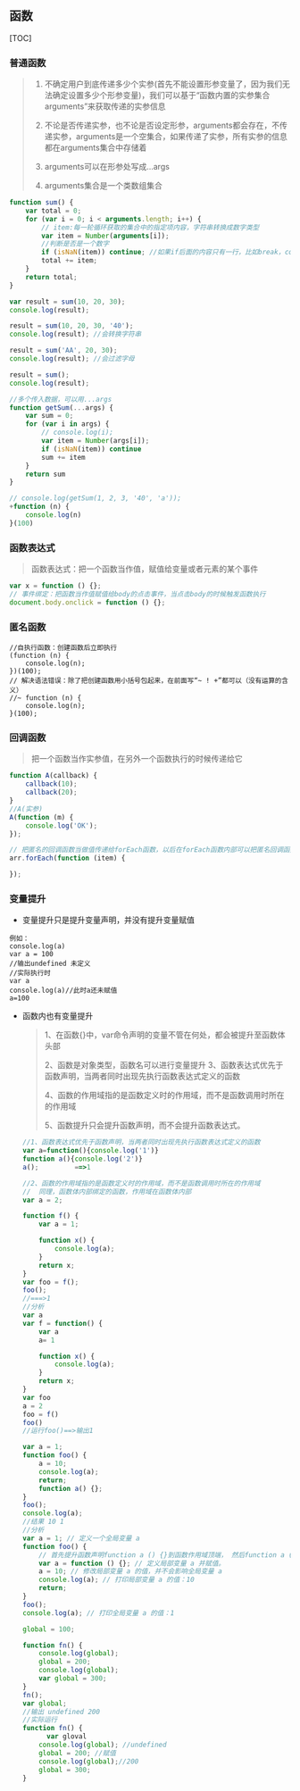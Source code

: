 ## 函数

[TOC]

### 普通函数

> 1. 不确定用户到底传递多少个实参(首先不能设置形参变量了，因为我们无法确定设置多少个形参变量)，我们可以基于“函数内置的实参集合 arguments”来获取传递的实参信息
>
> 2. 不论是否传递实参，也不论是否设定形参，arguments都会存在，不传递实参，arguments是一个空集合，如果传递了实参，所有实参的信息都在arguments集合中存储着
> 3. arguments可以在形参处写成...args
>
> 3. arguments集合是一个类数组集合



```js
function sum() {
    var total = 0;
    for (var i = 0; i < arguments.length; i++) {
        // item:每一轮循环获取的集合中的指定项内容，字符串转换成数字类型
        var item = Number(arguments[i]);
        //判断是否是一个数字
        if (isNaN(item)) continue; //如果if后面的内容只有一行，比如break，continue，可以写在同一行
        total += item;
    }
    return total;
}

var result = sum(10, 20, 30);
console.log(result);

result = sum(10, 20, 30, '40');
console.log(result); //会转换字符串

result = sum('AA', 20, 30);
console.log(result); //会过滤字母

result = sum();
console.log(result);
```

```js
//多个传入数据，可以用...args
function getSum(...args) {
    var sum = 0;
    for (var i in args) {
        // console.log(i);
        var item = Number(args[i]);
        if (isNaN(item)) continue
        sum += item
    }
    return sum
}

// console.log(getSum(1, 2, 3, '40', 'a')); 
+function (n) {
    console.log(n)
}(100)
```

### 函数表达式

> 函数表达式：把一个函数当作值，赋值给变量或者元素的某个事件

```js
var x = function () {};
// 事件绑定：把函数当作值赋值给body的点击事件，当点击body的时候触发函数执行
document.body.onclick = function () {};
```

### 匿名函数

```
//自执行函数：创建函数后立即执行
(function (n) {
    console.log(n);
})(100); 
// 解决语法错误：除了把创建函数用小括号包起来，在前面写“~ ! +”都可以（没有运算的含义）
//~ function (n) {
    console.log(n);
}(100);
```

### 回调函数

> 把一个函数当作实参值，在另外一个函数执行的时候传递给它

```js
function A(callback) {
    callback(10);
    callback(20);
}
//A(实参)
A(function (m) {
    console.log('OK');
});
```

```js
// 把匿名的回调函数当做值传递给forEach函数，以后在forEach函数内部可以把匿名回调函数执行
arr.forEach(function (item) {

}); 
```

### 变量提升

- 变量提升只是提升变量声明，并没有提升变量赋值

```
例如：
console.log(a)
var a = 100
//输出undefined 未定义
//实际执行时
var a 
console.log(a)//此时a还未赋值
a=100
```

- 函数内也有变量提升

  > 1、在函数{}中，var命令声明的变量不管在何处，都会被提升至函数体头部
  >
  > 2、函数是对象类型，函数名可以进行变量提升
  > 3、函数表达式优先于函数声明，当两者同时出现先执行函数表达式定义的函数
  >
  > 4、函数的作用域指的是函数定义时的作用域，而不是函数调用时所在的作用域
  >
  > 5、函数提升只会提升函数声明，而不会提升函数表达式。

  ```js
  //1、函数表达式优先于函数声明，当两者同时出现先执行函数表达式定义的函数
  var a=function(){console.log('1')}
  function a(){console.log('2')}
  a();         ==>1
  
  //2、函数的作用域指的是函数定义时的作用域，而不是函数调用时所在的作用域
  //  同理，函数体内部绑定的函数，作用域在函数体内部
  var a = 2;
  
  function f() {
      var a = 1;
  
      function x() {
          console.log(a);
      }
      return x;
  }
  var foo = f();
  foo();
  //===>1
  //分析
  var a
  var f = function() {
      var a 
      a= 1
  
      function x() {
          console.log(a);
      }
      return x;
  }
  var foo
  a = 2
  foo = f()
  foo()
  //运行foo()==>输出1
  ```

  ```js
  var a = 1;
  function foo() {
      a = 10;
      console.log(a);
      return;
      function a() {};
  }
  foo();
  console.log(a);
  //结果 10 1
  //分析
  var a = 1; // 定义一个全局变量 a
  function foo() {
      // 首先提升函数声明function a () {}到函数作用域顶端， 然后function a () {}等同于 var a =  function() {};最终形式如下
      var a = function () {}; // 定义局部变量 a 并赋值。
      a = 10; // 修改局部变量 a 的值，并不会影响全局变量 a
      console.log(a); // 打印局部变量 a 的值：10
      return;
  }
  foo();
  console.log(a); // 打印全局变量 a 的值：1
  ```

  

  ```js
  global = 100;
  
  function fn() {
      console.log(global);
      global = 200;
      console.log(global);
      var global = 300;
  }
  fn();
  var global;
  //输出 undefined 200 
  //实际运行
  function fn() {
    	var gloval
      console.log(global); //undefined
      global = 200; //赋值
      console.log(global);//200
      global = 300;
  }
  ```

  